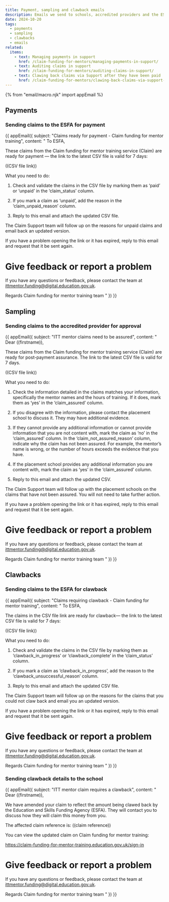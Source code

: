```yaml
---
title: Payment, sampling and clawback emails
description: Emails we send to schools, accredited providers and the ESFA
date: 2024-10-20
tags:
  - payments
  - sampling
  - clawbacks
  - emails
related:
  items:
    - text: Managing payments in support
      href: /claim-funding-for-mentors/managing-payments-in-support/
    - text: Auditing claims in support
      href: /claim-funding-for-mentors/auditing-claims-in-support/
    - text: Clawing back claims via Support after they have been paid
      href: /claim-funding-for-mentors/clawing-back-claims-via-support-after-they-have-been-paid/
---
```


<!-- markdownlint-disable MD001 MD025 -->
{% from "email/macro.njk" import appEmail %}

## Payments

### Sending claims to the ESFA for payment

{{ appEmail({
subject: "Claims ready for payment - Claim funding for mentor training",
content: "
To ESFA,

These claims from the Claim funding for mentor training service (Claim) are ready for payment — the link to the latest CSV file is valid for 7 days:

((CSV file link))

What you need to do:

1. Check and validate the claims in the CSV file by marking them as ‘paid’ or ‘unpaid’ in the ‘claim_status’ column.

2. If you mark a claim as ‘unpaid’, add the reason in the ‘claim_unpaid_reason’ column.

3. Reply to this email and attach the updated CSV file.

The Claim Support team will follow up on the reasons for unpaid claims and email back an updated version.

If you have a problem opening the link or it has expired, reply to this email and request that it be sent again.

# Give feedback or report a problem

If you have any questions or feedback, please contact the team at <ittmentor.funding@digital.education.gov.uk>.

Regards
Claim funding for mentor training team
"
}) }}

## Sampling

### Sending claims to the accredited provider for approval

{{ appEmail({
subject: "ITT mentor claims need to be assured",
content: "
Dear ((firstname)),

These claims from the Claim funding for mentor training service (Claim) are ready for post-payment assurance. The link to the latest CSV file is valid for 7 days.

((CSV file link))

What you need to do:

1. Check the information detailed in the claims matches your information, specifically the mentor names and the hours of training. If it does, mark them as ‘yes’ in the ‘claim_assured’ column.

2. If you disagree with the information, please contact the placement school to discuss it. They may have additional evidence.

3. If they cannot provide any additional information or cannot provide information that you are not content with, mark the claim as ‘no’ in the ‘claim_assured’ column. In the ‘claim_not_assured_reason’ column, indicate why the claim has not been assured. For example, the mentor’s name is wrong, or the number of hours exceeds the evidence that you have.

4. If the placement school provides any additional information you are content with, mark the claim as ‘yes’ in the ‘claim_assured’ column.

5. Reply to this email and attach the updated CSV.

The Claim Support team will follow up with the placement schools on the claims that have not been assured. You will not need to take further action.

If you have a problem opening the link or it has expired, reply to this email and request that it be sent again.

# Give feedback or report a problem

If you have any questions or feedback, please contact the team at <ittmentor.funding@digital.education.gov.uk>.

Regards
Claim funding for mentor training team
"
}) }}

## Clawbacks

### Sending claims to the ESFA for clawback

{{ appEmail({
subject: "Claims requiring clawback - Claim funding for mentor training",
content: "
To ESFA,

The claims in the CSV file link are ready for clawback— the link to the latest CSV file is valid for 7 days:

((CSV file link))

What you need to do:

1. Check and validate the claims in the CSV file by marking them as ‘clawback_in_progress’ or ‘clawback_complete’ in the ‘claim_status’ column.

2. If you mark a claim as ‘clawback_in_progress’, add the reason to the ‘clawback_unsuccessful_reason’ column.

3. Reply to this email and attach the updated CSV file.

The Claim Support team will follow up on the reasons for the claims that you could not claw back and email you an updated version.

If you have a problem opening the link or it has expired, reply to this email and request that it be sent again.

# Give feedback or report a problem

If you have any questions or feedback, please contact the team at <ittmentor.funding@digital.education.gov.uk>.

Regards
Claim funding for mentor training team
"
}) }}

### Sending clawback details to the school

{{ appEmail({
subject: "ITT mentor claim requires a clawback",
content: "
Dear ((firstname)),

We have amended your claim to reflect the amount being clawed back by the Education and Skills Funding Agency (ESFA). They will contact you to discuss how they will claim this money from you.

The affected claim reference is: ((claim reference))

You can view the updated claim on Claim funding for mentor training:

<https://claim-funding-for-mentor-training.education.gov.uk/sign-in>

# Give feedback or report a problem

If you have any questions or feedback, please contact the team at <ittmentor.funding@digital.education.gov.uk>.

Regards
Claim funding for mentor training team
"
}) }}

<!-- markdownlint-enable MD001 MD025 -->
